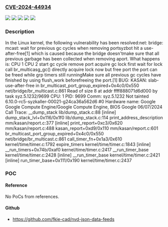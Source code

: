 ### [CVE-2024-44934](https://cve.mitre.org/cgi-bin/cvename.cgi?name=CVE-2024-44934)
![](https://img.shields.io/static/v1?label=Product&message=Linux&color=blue)
![](https://img.shields.io/static/v1?label=Version&message=&color=brightgreen)
![](https://img.shields.io/static/v1?label=Version&message=5.10%20&color=brightgreen)
![](https://img.shields.io/static/v1?label=Version&message=e12cec65b5546f19217e26aafb8add6e2fadca18%20&color=brightgreen)
![](https://img.shields.io/static/v1?label=Vulnerability&message=n%2Fa&color=blue)

### Description

In the Linux kernel, the following vulnerability has been resolved:net: bridge: mcast: wait for previous gc cycles when removing portsyzbot hit a use-after-free[1] which is caused because the bridge doesn'tmake sure that all previous garbage has been collected when removing aport. What happens is:      CPU 1                   CPU 2 start gc cycle           remove port                         acquire gc lock first wait for lock                         call br_multicasg_gc() directly acquire lock now but    free port the port can be freed while grp timers still runningMake sure all previous gc cycles have finished by using flush_work beforefreeing the port.[1]  BUG: KASAN: slab-use-after-free in br_multicast_port_group_expired+0x4c0/0x550 net/bridge/br_multicast.c:861  Read of size 8 at addr ffff888071d6d000 by task syz.5.1232/9699  CPU: 1 PID: 9699 Comm: syz.5.1232 Not tainted 6.10.0-rc5-syzkaller-00021-g24ca36a562d6 #0  Hardware name: Google Google Compute Engine/Google Compute Engine, BIOS Google 06/07/2024  Call Trace:   <IRQ>   __dump_stack lib/dump_stack.c:88 [inline]   dump_stack_lvl+0x116/0x1f0 lib/dump_stack.c:114   print_address_description mm/kasan/report.c:377 [inline]   print_report+0xc3/0x620 mm/kasan/report.c:488   kasan_report+0xd9/0x110 mm/kasan/report.c:601   br_multicast_port_group_expired+0x4c0/0x550 net/bridge/br_multicast.c:861   call_timer_fn+0x1a3/0x610 kernel/time/timer.c:1792   expire_timers kernel/time/timer.c:1843 [inline]   __run_timers+0x74b/0xaf0 kernel/time/timer.c:2417   __run_timer_base kernel/time/timer.c:2428 [inline]   __run_timer_base kernel/time/timer.c:2421 [inline]   run_timer_base+0x111/0x190 kernel/time/timer.c:2437

### POC

#### Reference
No PoCs from references.

#### Github
- https://github.com/fkie-cad/nvd-json-data-feeds

